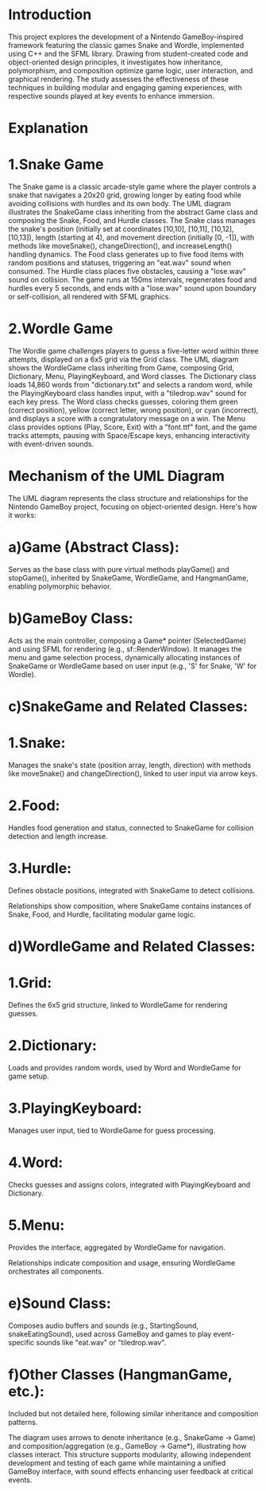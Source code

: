 
# Introduction
This project explores the development of a Nintendo GameBoy-inspired framework featuring the classic games Snake and Wordle, implemented using C++ and the SFML library. Drawing from student-created code and object-oriented design principles, it investigates how inheritance, polymorphism, and composition optimize game logic, user interaction, and graphical rendering. The study assesses the effectiveness of these techniques in building modular and engaging gaming experiences, with respective sounds played at key events to enhance immersion.

# Explanation 

# 1.Snake Game

The Snake game is a classic arcade-style game where the player controls a snake that navigates a 20x20 grid, growing longer by eating food while avoiding collisions with hurdles and its own body. The UML diagram illustrates the SnakeGame class inheriting from the abstract Game class and composing the Snake, Food, and Hurdle classes. The Snake class manages the snake's position (initially set at coordinates [10,10], [10,11], [10,12], [10,13]), length (starting at 4), and movement direction (initially [0, -1]), with methods like moveSnake(), changeDirection(), and increaseLength() handling dynamics. The Food class generates up to five food items with random positions and statuses, triggering an "eat.wav" sound when consumed. The Hurdle class places five obstacles, causing a "lose.wav" sound on collision. The game runs at 150ms intervals, regenerates food and hurdles every 5 seconds, and ends with a "lose.wav" sound upon boundary or self-collision, all rendered with SFML graphics.

# 2.Wordle Game

The Wordle game challenges players to guess a five-letter word within three attempts, displayed on a 6x5 grid via the Grid class. The UML diagram shows the WordleGame class inheriting from Game, composing Grid, Dictionary, Menu, PlayingKeyboard, and Word classes. The Dictionary class loads 14,860 words from "dictionary.txt" and selects a random word, while the PlayingKeyboard class handles input, with a "tiledrop.wav" sound for each key press. The Word class checks guesses, coloring them green (correct position), yellow (correct letter, wrong position), or cyan (incorrect), and displays a score with a congratulatory message on a win. The Menu class provides options (Play, Score, Exit) with a "font.ttf" font, and the game tracks attempts, pausing with Space/Escape keys, enhancing interactivity with event-driven sounds.

# Mechanism of the UML Diagram
The UML diagram represents the class structure and relationships for the Nintendo GameBoy project, focusing on object-oriented design. Here's how it works:
# a)Game (Abstract Class):
Serves as the base class with pure virtual methods playGame() and stopGame(), inherited by SnakeGame, WordleGame, and HangmanGame, enabling polymorphic behavior.

# b)GameBoy Class: 
Acts as the main controller, composing a Game* pointer (SelectedGame) and using SFML for rendering (e.g., sf::RenderWindow). It manages the menu and game selection process, dynamically allocating instances of SnakeGame or WordleGame based on user input (e.g., 'S' for Snake, 'W' for Wordle).

# c)SnakeGame and Related Classes:
# 1.Snake: 
Manages the snake's state (position array, length, direction) with methods like moveSnake() and changeDirection(), linked to user input via arrow keys.

# 2.Food: 
Handles food generation and status, connected to SnakeGame for collision detection and length increase.
# 3.Hurdle: 
Defines obstacle positions, integrated with SnakeGame to detect collisions.

Relationships show composition, where SnakeGame contains instances of Snake, Food, and Hurdle, facilitating modular game logic.


# d)WordleGame and Related Classes:
# 1.Grid:
Defines the 6x5 grid structure, linked to WordleGame for rendering guesses.

# 2.Dictionary: 
Loads and provides random words, used by Word and WordleGame for game setup.

# 3.PlayingKeyboard:
Manages user input, tied to WordleGame for guess processing.

# 4.Word:
Checks guesses and assigns colors, integrated with PlayingKeyboard and Dictionary.

# 5.Menu:
Provides the interface, aggregated by WordleGame for navigation.

Relationships indicate composition and usage, ensuring WordleGame orchestrates all components.


# e)Sound Class:
Composes audio buffers and sounds (e.g., StartingSound, snakeEatingSound), used across GameBoy and games to play event-specific sounds like "eat.wav" or "tiledrop.wav".

# f)Other Classes (HangmanGame, etc.):
Included but not detailed here, following similar inheritance and composition patterns.

The diagram uses arrows to denote inheritance (e.g., SnakeGame → Game) and composition/aggregation (e.g., GameBoy → Game*), illustrating how classes interact. This structure supports modularity, allowing independent development and testing of each game while maintaining a unified GameBoy interface, with sound effects enhancing user feedback at critical events.
